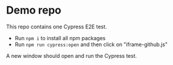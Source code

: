 # Demo repo

This repo contains one Cypress E2E test.

* Run `npm i` to install all npm packages
* Run `npm run cypress:open` and then click on "iframe-github.js"

A new window should open and run the Cypress test.
